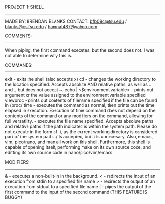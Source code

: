 PROJECT 1: SHELL
________________
MADE BY: BRENDAN BLANKS
CONTACT: bfb09c@fsu.edu / blanks@cs.fsu.edu / hamnat487@yahoo.com

COMMENTS:
_________

When piping, the first command executes, but the second does not. I was 
not able to determine why this is.

COMMANDS:
_________

exit - exits the shell (also accepts x)
cd <path> - changes the working directory to the location specified.
	Accepts absolute AND relative paths, as well as .. and ., but
	does not accept ~.
echo <argument> | <$environment variable> - prints out argument or the 
	value assigned to the environment variable specified
viewproc <file name> - prints out contents of filename specified if the 
	file can be found in /proc/
time <command> - executes the command as normal, then prints out the
	time elapsed in execution. Execution of time command does not 
	depend on the contents of the command or any modifiers on the 
	command, allowing for full versatility.
<non-built-in> - executes the file name specified. Accepts absolute 
	paths and relative paths if the path indicated is within the 
	system path. Please do not execute in the form of ./<filename>, 
	as the current working directory is considered part of the 
	system path. ./<filename> is accepted, but it is unnecesary.
	Also, emacs, vim, pico/nano, and man all work on this shell.
	Furthermore, this shell is capable of opening itself, performing 
	make on its own source code, and editting its own source code in 
	nano/pico/vim/emacs.

MODIFIERS:
__________

<non-built-in> & - executes a non-built-in in the background. 
<non-built-in> < <file name> - redirects the input of an execution from 
	stdin to a specified file name
<non-built-in> > <file name> - redirects the output of an execution from 
	stdout to a specified file name
<non-built-in> | <non-built-in> - pipes the output of the first command 
	to the input of the second command (THIS FEATURE IS BUGGY)
